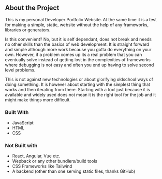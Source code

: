 ## About the Project

This is my personal Developer Portfolio Website.
At the same time it is a test for making a simple, static, website without the help of any frameworks, libraries or generators.

Is this convenient? No, but it is self dependant, does not break and needs no other skills than the basics of web development.
It is straight forward and simple although more work because you gotta do everything on your own. However, if a problem comes up its a real problem that you can eventually solve instead of getting lost in the complexities of frameworks where debugging is not easy and often you end up having to solve second level problems.

This is not against new technologies or about glorifying oldschool ways of doing something.
It is however about starting with the simplest thing that works and then iterating from there.
Starting with a tool just because it is available and widely used does not mean it is the right tool for the job and it might make things more difficult.

### Built With

- JavaScript
- HTML
- CSS

### Not Built with

- React, Angular, Vue etc.
- Wepback or any other bundlers/build tools
- CSS Frameworks like Tailwind
- A backend (other than one serving static files, thanks GitHub)
